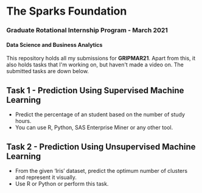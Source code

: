 # The Sparks Foundation 
### Graduate Rotational Internship Program - March 2021
#### Data Science and Business Analytics

This repository holds all my submissions for **GRIPMAR21**. Apart from this, it also holds tasks that I'm working on, but haven't made a video on. The submitted tasks are down below.

## Task 1 - Prediction Using Supervised Machine Learning
* Predict the percentage of an student based on the number of study hours. 
* You can use R, Python, SAS Enterprise Miner or any other tool.

## Task 2 - Prediction Using Unsupervised Machine Learning
* From the given ‘Iris’ dataset, predict the optimum number of clusters and represent it visually.
* Use R or Python or perform this task.
